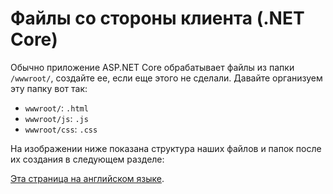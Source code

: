 # Файлы со стороны клиента (.NET Core)

Обычно приложение ASP.NET Core обрабатывает файлы из папки `/wwwroot/`, создайте ее, если еще этого не сделали. Давайте организуем эту папку вот так:

- `wwwroot/`: `.html`
- `wwwroot/js`: `.js`
- `wwwroot/css`: `.css`

На изображении ниже показана структура наших файлов и папок после их создания в следующем разделе:

[Эта страница на английском языке](https://learnforge.autodesk.io/#/viewer/2legged/netcore).
